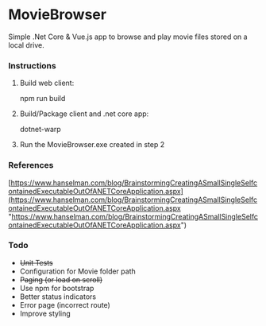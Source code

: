 # MovieBrowser

Simple .Net Core & Vue.js app to browse and play movie files stored on a local drive.

### Instructions ###
1. Build web client:

    npm run build

2. Build/Package client and .net core app:

    dotnet-warp

3. Run the MovieBrowser.exe created in step 2

### References ###
[https://www.hanselman.com/blog/BrainstormingCreatingASmallSingleSelfcontainedExecutableOutOfANETCoreApplication.aspx](https://www.hanselman.com/blog/BrainstormingCreatingASmallSingleSelfcontainedExecutableOutOfANETCoreApplication.aspx "https://www.hanselman.com/blog/BrainstormingCreatingASmallSingleSelfcontainedExecutableOutOfANETCoreApplication.aspx")

### Todo ###
- <del>Unit Tests</del>
- Configuration for Movie folder path
- <del>Paging (or load on scroll)</del>
- Use npm for bootstrap
- Better status indicators
- Error page (incorrect route)
- Improve styling